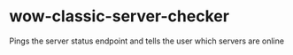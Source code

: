 # wow-classic-server-checker
 Pings the server status endpoint and tells the user which servers are online
